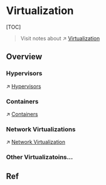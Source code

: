 # Virtualization

[TOC]



> Visit notes about ↗ [Virtualization](../../🔑%20CS_Core/Computer%20System/Virtualization/Virtualization.md) 

## Overview
### Hypervisors
↗ [Hypervisors](../../🔑%20CS_Core/Hypervisors/Hypervisors.md)


### Containers
↗ [Containers](🐋%20Containers/Containers.md)


### Network Virtualizations
↗ [Network Virtualization](../../🔑%20CS_Core/🏎️%20Computer%20Networking/Network%20Virtualization/Network%20Virtualization.md)


### Other Virtualizatoins...


## Ref